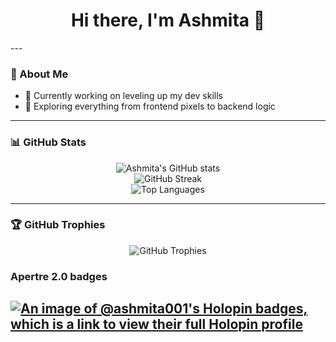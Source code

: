 <h1 align="center">Hi there, I'm Ashmita 👋</h1>
---

### 💼 About Me

- 🔭 Currently working on leveling up my dev skills
- 🌱 Exploring everything from frontend pixels to backend logic

---

### 📊 GitHub Stats

<p align="center">
  <img src="https://github-readme-stats.vercel.app/api?username=Ashmita001&show_icons=true&theme=default" alt="Ashmita's GitHub stats" />
  <br />
  <img src="https://github-readme-streak-stats.herokuapp.com/?user=Ashmita001&theme=default" alt="GitHub Streak" />
  <br />
  <img src="https://github-readme-stats.vercel.app/api/top-langs/?username=Ashmita001&layout=compact&theme=default" alt="Top Languages" />
</p>

---

### 🏆 GitHub Trophies

<p align="center">
  <img src="https://github-profile-trophy.vercel.app/?username=Ashmita001&theme=flat" alt="GitHub Trophies" />
</p>


### Apertre 2.0 badges
[![An image of @ashmita001's Holopin badges, which is a link to view their full Holopin profile](https://holopin.me/ashmita001)](https://holopin.io/@ashmita001)
---

<!--### 📫 Let's Connect

- 📍 Based in the land of chai and code
- 📨 You can find me around here:  
  <a href="https://github.com/Ashmita001">GitHub</a> | 
  <a href="https://holopin.io/@ashmita001">Holopin</a>
-->
<!-- I promise there’s code beneath this README… somewhere… probably. -->
